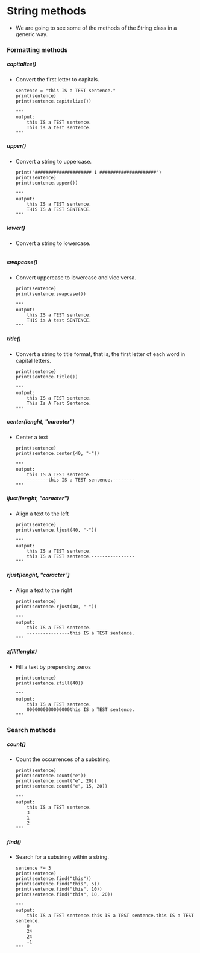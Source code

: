 # String methods

- We are going to see some of the methods of the String class in a generic way.


### Formatting methods

##### capitalize()
 
- Convert the first letter to capitals.
    
    ```
    sentence = "this IS a TEST sentence."
    print(sentence)
    print(sentence.capitalize())
    
    """
    output:
        this IS a TEST sentence.
        This is a test sentence.
    """
    ```

##### upper()

- Convert a string to uppercase.

    ```
    print("##################### 1 #####################")
    print(sentence)
    print(sentence.upper())
    
    """
    output:
        this IS a TEST sentence.
        THIS IS A TEST SENTENCE.
    """
    ```

##### lower()
 
- Convert a string to lowercase.

```

```

##### swapcase()
 
- Convert uppercase to lowercase and vice versa.

    ```
    print(sentence)
    print(sentence.swapcase())
    
    """
    output:
        this IS a TEST sentence.
        THIS is A test SENTENCE.
    """
    ```

##### title()
 
- Convert a string to title format, that is, the first letter of each word in capital letters.

    ```
    print(sentence)
    print(sentence.title())
    
    """
    output:
        this IS a TEST sentence.
        This Is A Test Sentence.
    """
    ```

##### center(lenght, "caracter")
 
- Center a text

    ```
    print(sentence)
    print(sentence.center(40, "-"))
    
    """
    output:
        this IS a TEST sentence.
        --------this IS a TEST sentence.--------
    """
    ```

##### ljust(lenght, "caracter")
 
- Align a text to the left

    ```
    print(sentence)
    print(sentence.ljust(40, "-"))
    
    """
    output:
        this IS a TEST sentence.
        this IS a TEST sentence.----------------
    """
    ```

##### rjust(lenght, "caracter")
 
- Align a text to the right

    ```
    print(sentence)
    print(sentence.rjust(40, "-"))
    
    """
    output:
        this IS a TEST sentence.
        ----------------this IS a TEST sentence.
    """
    ```

##### zfill(lenght)
 
- Fill a text by prepending zeros

    ```
    print(sentence)
    print(sentence.zfill(40))
    
    """
    output:
        this IS a TEST sentence.
        0000000000000000this IS a TEST sentence.
    """
    ```
    
    
### Search methods    

##### count()

- Count the occurrences of a substring.

    ```
    print(sentence)
    print(sentence.count("e"))
    print(sentence.count("e", 20))
    print(sentence.count("e", 15, 20))
    
    """
    output:
        this IS a TEST sentence.
        3
        1
        2
    """
    ```
    
##### find()

- Search for a substring within a string.   

    ```
    sentence *= 3
    print(sentence)
    print(sentence.find("this"))
    print(sentence.find("this", 5))
    print(sentence.find("this", 10))
    print(sentence.find("this", 10, 20))
    
    """
    output:
        this IS a TEST sentence.this IS a TEST sentence.this IS a TEST sentence.
        0
        24
        24
        -1
    """
    ```   